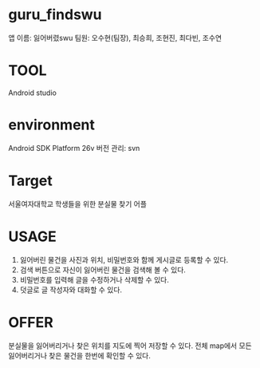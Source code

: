 # guru_findswu
앱 이름: 잃어버렸swu
팀원: 오수현(팀장), 최승희, 조현진, 최다빈, 조수연

# TOOL
Android studio

# environment
Android SDK Platform 26v
버전 관리: svn

# Target
서울여자대학교 학생들을 위한 분실물 찾기 어플

# USAGE
1. 잃어버린 물건을 사진과 위치, 비밀번호와 함께 게시글로 등록할 수 있다.
2. 검색 버튼으로 자신이 잃어버린 물건을 검색해 볼 수 있다.
3. 비밀번호를 입력해 글을 수정하거나 삭제할 수 있다.
4. 덧글로 글 작성자와 대화할 수 있다.

# OFFER
분실물을 잃어버리거나 찾은 위치를 지도에 찍어 저장할 수 있다.
전체 map에서 모든 잃어버리거나 찾은 물건을 한번에 확인할 수 있다.
